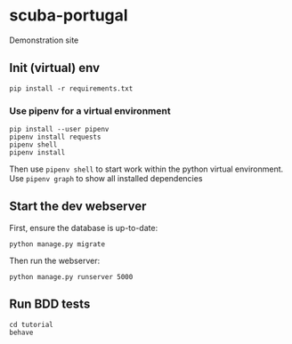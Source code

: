 # scuba-portugal
Demonstration site


## Init (virtual) env
```
pip install -r requirements.txt
```

### Use pipenv for a virtual environment
```
pip install --user pipenv
pipenv install requests
pipenv shell
pipenv install
```
Then use ```pipenv shell``` to start work within the python virtual environment. Use ```pipenv graph``` to show all installed dependencies

## Start the dev webserver
First, ensure the database is up-to-date:
```
python manage.py migrate
```
Then run the webserver:
```
python manage.py runserver 5000
```

## Run BDD tests
```
cd tutorial
behave
```
